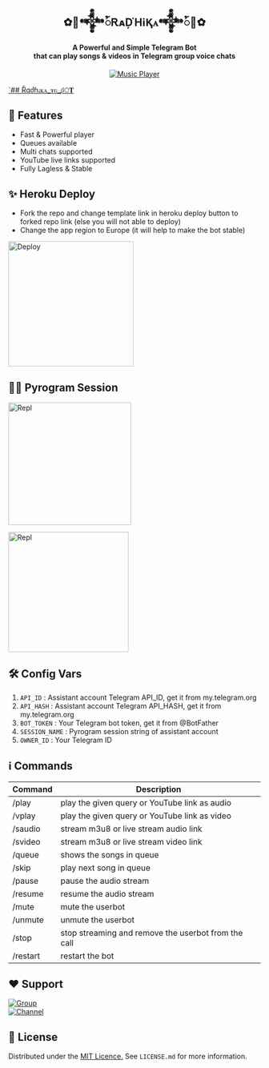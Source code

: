 <h2 align= center><b>✿🌹𒀱ꪳᎡᴀḐῊℹⱩꭺ𒀱ꪳ🌹✿</b></h2>
<h4 align = center>A Powerful and Simple Telegram Bot<br> that can play songs & videos in Telegram group voice chats</h4>


<p align="center"><a href="https://github.com/sakhaavvaavaj93/47MusicPlayerBot"><img src="https://telegra.ph/file/9ff042822b9997d2f925a.jpg" alt="Music Player"></p>

`## [Ȓɑძꚕꭵꮶꭺ_ꮴꮳ_𝛽𝙾𝚻](https://t.me/Radhika_Vc_bot)
  
## 👀 Features
- Fast & Powerful player
- Queues available
- Multi chats supported
- YouTube live links supported
- Fully Lagless & Stable

## ✨ Heroku Deploy
- Fork the repo and change template link in heroku deploy button to forked repo link (else you will not able to deploy)
- Change the app region to Europe (it will help to make the bot stable)
  
<p align="left"><a href="https://dashboard.heroku.com/new?template=https://github.com/sakhaavvaavaj93/Radhikabot"><img src="https://img.shields.io/badge/Deploy%20To%20Heroku-blueviolet?style=for-the-badge&logo=heroku" width="250" alt="Deploy"></a></p>

## 🏃‍♂ Pyrogram Session

<p align="left"><a href="https://replit.com/@AaravxD/PyroStringSession#main.py"><img src="https://img.shields.io/badge/Generate%20On%20Repl-blueviolet?style=for-the-badge&logo=appveyor" width="245" alt="Repl"></a></p>  

<p align="left"><a href="https://t.me/YukkiStringBot"><img src="https://img.shields.io/badge/alternative%20On%20stringbot-blackorange?style=for-the-badge&logo=appveyor" width="240" alt="Repl"></a></p>  

## 🛠 Config Vars

1. `API_ID` : Assistant account Telegram API_ID, get it from my.telegram.org
2. `API_HASH` : Assistant account Telegram API_HASH, get it from my.telegram.org
3. `BOT_TOKEN` : Your Telegram bot token, get it from @BotFather
4. `SESSION_NAME` : Pyrogram session string of assistant account
5. `OWNER_ID` : Your Telegram ID

## ℹ️ Commands

| Command  | Description                                          |
| -------  | ---------------------------------------------------- |
| /play    | play the given query or YouTube link as audio        |
| /vplay   | play the given query or YouTube link as video        |
| /saudio  | stream m3u8 or live stream audio link                |
| /svideo  | stream m3u8 or live stream video link                |
| /queue   | shows the songs in queue                             |        
| /skip    | play next song in queue                              |
| /pause   | pause the audio stream                               |
| /resume  | resume the audio stream                              |
| /mute    | mute the userbot                                     |
| /unmute  | unmute the userbot                                   |
| /stop    | stop streaming and remove the userbot from the call  |
| /restart | restart the bot                                      |

## ❤️ Support

<a href="https://t.me/kk_kovilakam"><img src="https://img.shields.io/badge/Join-Telegram%20Group-blue.svg?logo=telegram" alt="Group"></a><br>
<a href="https://t.me/stenzle_appealchat"><img src="https://img.shields.io/badge/Join-Telegram%20Channel-red.svg?logo=Telegram" alt="Channel"></a>

## 📄 License

Distributed under the [MIT Licence.](https://github.com/ImJanindu/47MusicPlayer/blob/main/LICENSE) See `LICENSE.md` for more information.
